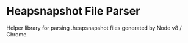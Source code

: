 # Heapsnapshot File Parser

Helper library for parsing .heapsnapshot files generated by Node v8 / Chrome.
